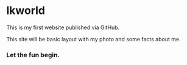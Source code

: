 # lkworld
 This is my first website published via GitHub.

This site will be basic layout with my photo and some facts about me.

### Let the fun begin.
